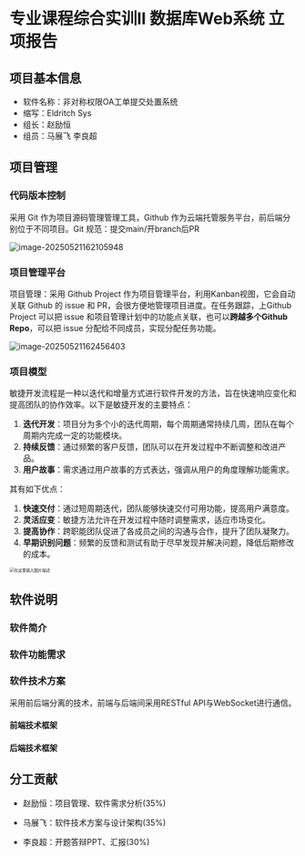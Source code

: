 

# 专业课程综合实训II 数据库Web系统 立项报告

## 项目基本信息

- 软件名称：非对称权限OA工单提交处置系统
- 缩写：Eldritch Sys
- 组长：赵励恒
- 组员：马展飞 李良超

## 项目管理

### 代码版本控制

采用 Git 作为项目源码管理管理工具，Github 作为云端托管服务平台，前后端分别位于不同项目。Git 规范：提交main/开branch后PR

![image-20250521162105948](C:\Users\stanl\AppData\Roaming\Typora\typora-user-images\image-20250521162105948.png)

### 项目管理平台

项目管理：采用 Github Project 作为项目管理平台，利用Kanban视图，它会自动关联 Github 的 issue 和 PR，会很方便地管理项目进度。在任务跟踪，上Github Project 可以把 issue 和项目管理计划中的功能点关联，也可以**跨越多个Github Repo**，可以把 issue 分配给不同成员，实现分配任务功能。

![image-20250521162456403](C:\Users\stanl\AppData\Roaming\Typora\typora-user-images\image-20250521162456403.png)

### 项目模型

敏捷开发流程是一种以迭代和增量方式进行软件开发的方法，旨在快速响应变化和提高团队的协作效率。以下是敏捷开发的主要特点：

1. **迭代开发**：项目分为多个小的迭代周期，每个周期通常持续几周，团队在每个周期内完成一定的功能模块。
2. **持续反馈**：通过频繁的客户反馈，团队可以在开发过程中不断调整和改进产品。
3. **用户故事**：需求通过用户故事的方式表达，强调从用户的角度理解功能需求。

其有如下优点：

1. **快速交付**：通过短周期迭代，团队能够快速交付可用功能，提高用户满意度。
2. **灵活应变**：敏捷方法允许在开发过程中随时调整需求，适应市场变化。
3. **提高协作**：跨职能团队促进了各成员之间的沟通与合作，提升了团队凝聚力。
4. **早期识别问题**：频繁的反馈和测试有助于尽早发现并解决问题，降低后期修改的成本。

<img src="https://i-blog.csdnimg.cn/blog_migrate/eeeabb59c5ed7cb1e7bd0ee8b1eb7725.png" alt="在这里插入图片描述" style="zoom:50%;" />

## 软件说明

### 软件简介




### 软件功能需求



### 软件技术方案

采用前后端分离的技术，前端与后端间采用RESTful API与WebSocket进行通信。

#### 前端技术框架



#### 后端技术框架



## 分工贡献

- 赵励恒：项目管理、软件需求分析(35%)

- 马展飞：软件技术方案与设计架构(35%)

- 李良超：开题答辩PPT、汇报(30%)

